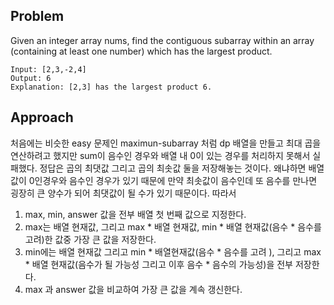 ## Problem
Given an integer array nums, find the contiguous subarray within an array (containing at least one number) which has the largest product.

```
Input: [2,3,-2,4]
Output: 6
Explanation: [2,3] has the largest product 6.

```

## Approach
처음에는 비슷한 easy 문제인 maximun-subarray 처럼 dp 배열을 만들고 최대 곱을 연산하려고 했지만 sum이 음수인 경우와 배열 내 0이 있는 경우를 처리하지 못해서 실패했다.
정답은 곱의 최댓값 그리고 곱의 최솟값 둘을 저장해놓는 것이다. 왜냐하면 배열 값이 0인경우와 음수인 경우가 있기 때문에 만약 최솟값이 음수인데 또 음수를 만나면 굉장히 큰 양수가 되어 최댓값이 될 수가 있기 때문이다. 따라서

1. max, min, answer 값을 전부 배열 첫 번째 값으로 지정한다.
2. max는 배열 현재값, 그리고 max * 배열 현재값, min * 배열 현재값(음수 * 음수를 고려)한 값중 가장 큰 값을 저장한다.
3. min에는 배열 현재값 그리고 min * 배열현재값(음수 * 음수를 고려 ), 그리고 max * 배열 현재값(음수가 될 가능성 그리고 이후 음수 * 음수의 가능성)을 전부 저장한다.
4. max 과 answer 값을 비교하여 가장 큰 값을 계속 갱신한다.

